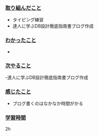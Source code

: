 ### <u>取り組んだこと</u>
- タイピング練習
- 達人に学ぶDB設計徹底指南書ブログ作成

### <u>わかったこと</u>
- 
 
### <u>次やること</u>
-達人に学ぶDB設計徹底指南書ブログ作成

### <u>感じたこと</u>
- ブログ書くのはなかなか時間がかる

### <u>学習時間</u>
2h